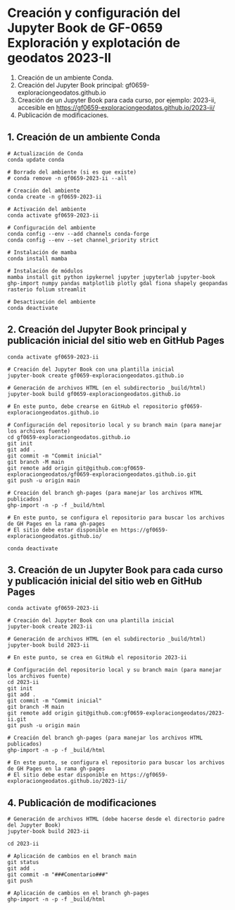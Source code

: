# Creación y configuración del Jupyter Book de GF-0659 Exploración y explotación de geodatos 2023-II

1. Creación de un ambiente Conda.
2. Creación del Jupyter Book principal: gf0659-exploraciongeodatos.github.io
3. Creación de un Jupyter Book para cada curso, por ejemplo: 2023-ii, accesible en https://gf0659-exploraciongeodatos.github.io/2023-ii/
4. Publicación de modificaciones.

## 1. Creación de un ambiente Conda

```shell
# Actualización de Conda
conda update conda

# Borrado del ambiente (si es que existe)
# conda remove -n gf0659-2023-ii --all

# Creación del ambiente
conda create -n gf0659-2023-ii

# Activación del ambiente
conda activate gf0659-2023-ii

# Configuración del ambiente
conda config --env --add channels conda-forge
conda config --env --set channel_priority strict

# Instalación de mamba
conda install mamba

# Instalación de módulos
mamba install git python ipykernel jupyter jupyterlab jupyter-book ghp-import numpy pandas matplotlib plotly gdal fiona shapely geopandas rasterio folium streamlit

# Desactivación del ambiente
conda deactivate
```

## 2. Creación del Jupyter Book principal y publicación inicial del sitio web en GitHub Pages

```shell
conda activate gf0659-2023-ii

# Creación del Jupyter Book con una plantilla inicial
jupyter-book create gf0659-exploraciongeodatos.github.io

# Generación de archivos HTML (en el subdirectorio _build/html)
jupyter-book build gf0659-exploraciongeodatos.github.io

# En este punto, debe crearse en GitHub el repositorio gf0659-exploraciongeodatos.github.io

# Configuración del repositorio local y su branch main (para manejar los archivos fuente)
cd gf0659-exploraciongeodatos.github.io
git init
git add .
git commit -m "Commit inicial"
git branch -M main
git remote add origin git@github.com:gf0659-exploraciongeodatos/gf0659-exploraciongeodatos.github.io.git
git push -u origin main

# Creación del branch gh-pages (para manejar los archivos HTML publicados)
ghp-import -n -p -f _build/html

# En este punto, se configura el repositorio para buscar los archivos de GH Pages en la rama gh-pages
# El sitio debe estar disponible en https://gf0659-exploraciongeodatos.github.io/

conda deactivate
```

## 3. Creación de un Jupyter Book para cada curso y publicación inicial del sitio web en GitHub Pages

```shell
conda activate gf0659-2023-ii

# Creación del Jupyter Book con una plantilla inicial
jupyter-book create 2023-ii

# Generación de archivos HTML (en el subdirectorio _build/html)
jupyter-book build 2023-ii

# En este punto, se crea en GitHub el repositorio 2023-ii

# Configuración del repositorio local y su branch main (para manejar los archivos fuente)
cd 2023-ii
git init
git add .
git commit -m "Commit inicial"
git branch -M main
git remote add origin git@github.com:gf0659-exploraciongeodatos/2023-ii.git
git push -u origin main

# Creación del branch gh-pages (para manejar los archivos HTML publicados)
ghp-import -n -p -f _build/html

# En este punto, se configura el repositorio para buscar los archivos de GH Pages en la rama gh-pages
# El sitio debe estar disponible en https://gf0659-exploraciongeodatos.github.io/2023-ii/
```

## 4. Publicación de modificaciones

```shell
# Generación de archivos HTML (debe hacerse desde el directorio padre del Jupyter Book)
jupyter-book build 2023-ii

cd 2023-ii

# Aplicación de cambios en el branch main
git status
git add .
git commit -m "###Comentario###"
git push

# Aplicación de cambios en el branch gh-pages
ghp-import -n -p -f _build/html
```
